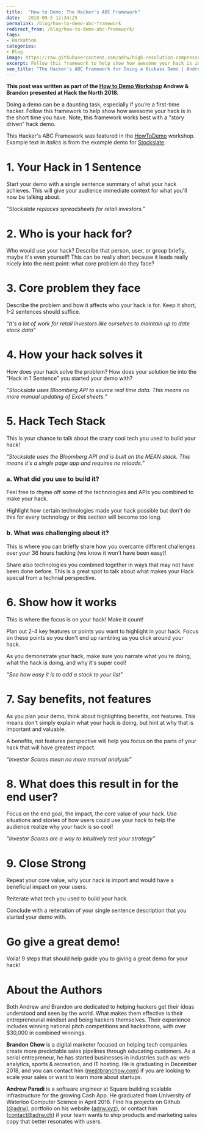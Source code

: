 ```yaml
---
title:  "How to Demo: The Hacker's ABC Framework"
date:   2018-09-5 12:34:25
permalink: /blog/how-to-demo-abc-framework
redirect_from: /blog/how-to-demo-abc-framework/
tags:
- Hackathon
categories:
- Blog
image: https://raw.githubusercontent.com/adrw/high-resolution-compressed-images/master/img/00011c.png
excerpt: Follow this framework to help show how awesome your hack is in the short time you have.
seo_title: "The Hacker's ABC Framework for Doing a Kickass Demo | Andrew Paradi"
---
```


**This post was written as part of the [How to Demo Workshop](https://github.com/hackthenorth/hackthenorth2018-workshops/blob/master/HowToDemo.md) Andrew & Brandon presented at Hack the North 2018.**

Doing a demo can be a daunting task, especially if you’re a first-time hacker. Follow this framework to help show how awesome your hack is in the short time you have. Note, this framework works best with a "story driven" hack demo.

This Hacker's ABC Framework was featured in the [HowToDemo](./HowToDemo.md) workshop. Example text in *italics* is from the example demo for [Stockslate](https://youtu.be/juY4bwJXMVE).

# 1. Your Hack in 1 Sentence
Start your demo with a single sentence summary of what your hack achieves. This will give your audience immediate context for what you'll now be talking about.

*"Stockslate replaces spreadsheets for retail investors."*

# 2. Who is your hack for?
Who would use your hack? Describe that person, user, or group briefly, maybe it's even yourself! This can be really short because it leads really nicely into the next point: what core problem do they face?

# 3. Core problem they face
Describe the problem and how it affects who your hack is for. Keep it short, 1-2 sentences should suffice.

*“It's a lot of work for retail investors like ourselves to maintain up to date stock data”*

# 4. How your hack solves it
How does your hack solve the problem? How does your solution tie into the "Hack in 1 Sentence" you started your demo with?

*“Stockslate uses Bloomberg API to source real time data. This means no more manual updating of Excel sheets.”*

# 5. Hack Tech Stack
This is your chance to talk about the crazy cool tech you used to build your hack!

*"Stockslate uses the Bloomberg API and is built on the MEAN stack. This means it's a single page app and requires no reloads.”*

### a. 	What did you use to build it?
Feel free to rhyme off some of the technologies and APIs you combined to make your hack. 

Highlight how certain technologies made your hack possible but don't do this for every technology or this section will become too long.

### b.	What was challenging about it?
This is where you can briefly share how you overcame different challenges over your 36 hours hacking (we know it won't have been easy)! 

Share also technologies you combined together in ways that may not have been done before. This is a great spot to talk about what makes your Hack special from a technial perspective.

# 6. Show how it works
This is where the focus is on your hack! Make it count!

Plan out 2-4 key features or points you want to highlight in your hack. Focus on these points so you don't end up rambling as you click around your hack.

As you demonstrate your hack, make sure you narrate what you're doing, what the hack is doing, and why it's super cool!

*“See how easy it is to add a stock to your list”*

# 7. Say benefits, not features
As you plan your demo, think about highlighting benefits, not features. This means don't simply explain what your hack is doing, but hint at why that is important and valuable.

A benefits, not features perspective will help you focus on the parts of your hack that will have greatest impact.

*“Investor Scores mean no more manual analysis”*

# 8. What does this result in for the end user?
Focus on the end goal, the impact, the core value of your hack. Use situations and stories of how users could use your hack to help the audience realize why your hack is so cool!

*“Investor Scores are a way to intuitively test your strategy”*

# 9. Close Strong
Repeat your core value, why your hack is import and would have a beneficial impact on your users. 

Reiterate what tech you used to build your hack.

Conclude with a reiteration of your single sentence description that you started your demo with. 

# Go give a great demo!
Voila! 9 steps that should help guide you to giving a great demo for your hack!

# About the Authors
Both Andrew and Brandon are dedicated to helping hackers get their ideas understood and seen by the world. What makes them effective is their entrepreneurial mindset and being hackers themselves. Their experience includes winning national pitch competitions and hackathons, with over $30,000 in combined winnings.

**Brandon Chow** is a digital marketer focused on helping tech companies create more predictable sales pipelines through educating customers. As a serial entrepreneur, he has started businesses in industries such as: web analytics, sports & recreation, and IT hosting. He is graduating in December 2018, and you can contact him ([me@branchow.com](mailto:me@branchow.com)) if you are looking to scale your sales or want to learn more about startups.

**Andrew Paradi** is a software engineer at Square building scalable infrastructure for the growing Cash App. He graduated from University of Waterloo Computer Science in April 2018. Find his projects on Github ([@adrw](https://github.com/adrw)), portfolio on his website ([adrw.xyz](https://www.adrw.xyz)), or contact him ([contact@adrw.ch](mailto:contact@adrw.ch)) if your team wants to ship products and marketing sales copy that better resonates with users.
